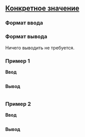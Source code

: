 ## [Конкретное значение](../../../solutions/6.3/63_d.py)



### Формат ввода



### Формат вывода

Ничего выводить не требуется.

### Пример 1

__Ввод__
```plaintext

```

__Вывод__
```plaintext

```

### Пример 2

__Ввод__
```plaintext

```

__Вывод__
```plaintext

```